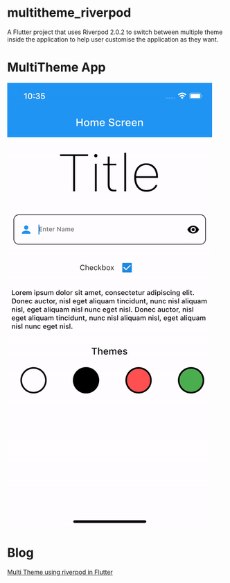 # multitheme_riverpod

A Flutter project that uses Riverpod 2.0.2 to switch between multiple theme inside the application to help user customise the application as they want. 

# MultiTheme App
![](https://github.com/ShreeBhagwat/multitheme_riverpod/blob/master/multi-theme.gif)

# Blog
[Multi Theme using riverpod in Flutter](https://medium.com/@shreebhagwat94/multi-themes-using-riverpod-in-flutter-4ec5e3dbf256)
